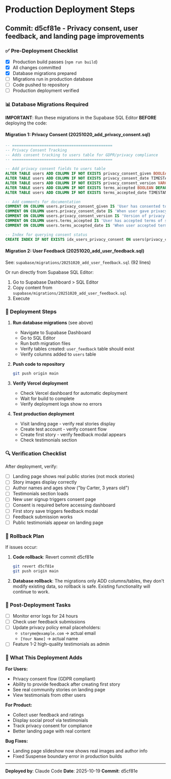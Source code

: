 # Production Deployment Steps

## Commit: d5cf81e - Privacy consent, user feedback, and landing page improvements

### ✅ Pre-Deployment Checklist

- [x] Production build passes (`npm run build`)
- [x] All changes committed
- [x] Database migrations prepared
- [ ] Migrations run in production database
- [ ] Code pushed to repository
- [ ] Production deployment verified

### 📊 Database Migrations Required

**IMPORTANT**: Run these migrations in the Supabase SQL Editor **BEFORE** deploying the code:

#### Migration 1: Privacy Consent (20251020_add_privacy_consent.sql)

```sql
-- ============================================
-- Privacy Consent Tracking
-- Adds consent tracking to users table for GDPR/privacy compliance
-- ============================================

-- Add privacy consent fields to users table
ALTER TABLE users ADD COLUMN IF NOT EXISTS privacy_consent_given BOOLEAN DEFAULT false;
ALTER TABLE users ADD COLUMN IF NOT EXISTS privacy_consent_date TIMESTAMPTZ;
ALTER TABLE users ADD COLUMN IF NOT EXISTS privacy_consent_version VARCHAR(10) DEFAULT '1.0';
ALTER TABLE users ADD COLUMN IF NOT EXISTS terms_accepted BOOLEAN DEFAULT false;
ALTER TABLE users ADD COLUMN IF NOT EXISTS terms_accepted_date TIMESTAMPTZ;

-- Add comments for documentation
COMMENT ON COLUMN users.privacy_consent_given IS 'User has consented to privacy policy';
COMMENT ON COLUMN users.privacy_consent_date IS 'When user gave privacy consent';
COMMENT ON COLUMN users.privacy_consent_version IS 'Version of privacy policy user consented to';
COMMENT ON COLUMN users.terms_accepted IS 'User has accepted terms of service';
COMMENT ON COLUMN users.terms_accepted_date IS 'When user accepted terms';

-- Index for querying consent status
CREATE INDEX IF NOT EXISTS idx_users_privacy_consent ON users(privacy_consent_given, privacy_consent_date);
```

#### Migration 2: User Feedback (20251020_add_user_feedback.sql)

See: `supabase/migrations/20251020_add_user_feedback.sql` (92 lines)

Or run directly from Supabase SQL Editor:
1. Go to Supabase Dashboard > SQL Editor
2. Copy content from `supabase/migrations/20251020_add_user_feedback.sql`
3. Execute

### 🚀 Deployment Steps

1. **Run database migrations** (see above)
   - Navigate to Supabase Dashboard
   - Go to SQL Editor
   - Run both migration files
   - Verify tables created: `user_feedback` table should exist
   - Verify columns added to `users` table

2. **Push code to repository**
   ```bash
   git push origin main
   ```

3. **Verify Vercel deployment**
   - Check Vercel dashboard for automatic deployment
   - Wait for build to complete
   - Verify deployment logs show no errors

4. **Test production deployment**
   - Visit landing page - verify real stories display
   - Create test account - verify consent flow
   - Create first story - verify feedback modal appears
   - Check testimonials section

### 🔍 Verification Checklist

After deployment, verify:

- [ ] Landing page shows real public stories (not mock stories)
- [ ] Story images display correctly
- [ ] Author names and ages show ("by Carter, 3 years old")
- [ ] Testimonials section loads
- [ ] New user signup triggers consent page
- [ ] Consent is required before accessing dashboard
- [ ] First story save triggers feedback modal
- [ ] Feedback submission works
- [ ] Public testimonials appear on landing page

### 🐛 Rollback Plan

If issues occur:

1. **Code rollback**: Revert commit d5cf81e
   ```bash
   git revert d5cf81e
   git push origin main
   ```

2. **Database rollback**: The migrations only ADD columns/tables, they don't modify existing data, so rollback is safe. Existing functionality will continue to work.

### 📝 Post-Deployment Tasks

- [ ] Monitor error logs for 24 hours
- [ ] Check user feedback submissions
- [ ] Update privacy policy email placeholders:
  - `storyme@example.com` → actual email
  - `[Your Name]` → actual name
- [ ] Feature 1-2 high-quality testimonials as admin

### 🎯 What This Deployment Adds

**For Users:**
- Privacy consent flow (GDPR compliant)
- Ability to provide feedback after creating first story
- See real community stories on landing page
- View testimonials from other users

**For Product:**
- Collect user feedback and ratings
- Display social proof via testimonials
- Track privacy consent for compliance
- Better landing page with real content

**Bug Fixes:**
- Landing page slideshow now shows real images and author info
- Fixed Suspense boundary error in production builds

---

**Deployed by**: Claude Code
**Date**: 2025-10-19
**Commit**: d5cf81e
